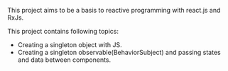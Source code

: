 This project aims to be a basis to reactive programming with react.js and RxJs. 

This project contains following topics:
  - Creating a singleton object with JS.
  - Creating a singleton observable(BehaviorSubject) and passing states and data between components.
